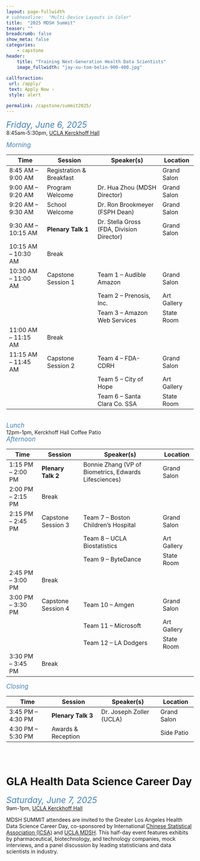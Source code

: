 ```yaml
---
layout: page-fullwidth
# subheadline:  "Multi-Device Layouts in Color"
title:  "2025 MDSH Summit"
teaser: ""
breadcrumb: false
show_meta: false
categories:
    - capstone
header:
    title: "Training Next-Generation Health Data Scientists"
    image_fullwidth: "jay-xu-tom-belin-900-400.jpg"
    
callforaction:
 url: /apply/
 text: Apply Now ›
 style: alert

permalink: /capstone/summit2025/
---
```


<span style="color:steelblue; font-size:160%; font-style:italic;">Friday, June 6, 2025</span>
<br> 8:45am-5:30pm, [UCLA Kerckhoff Hall](https://maps.app.goo.gl/QUWv6KmkV8N5xznU6)

<span style="color:steelblue; font-size:120%; font-style:italic;">Morning</span>

| Time               | Session              | Speaker(s)                               | Location     |
|--------------------|----------------------|-------------------------------------------|--------------|
| 8:45 AM – 9:00 AM  | Registration & Breakfast |                                           | Grand Salon  |
| 9:00 AM – 9:20 AM  | Program Welcome       | Dr. Hua Zhou (MDSH Director)              | Grand Salon  |
| 9:20 AM – 9:30 AM  | School Welcome        | Dr. Ron Brookmeyer (FSPH Dean)            | Grand Salon  |
| 9:30 AM – 10:15 AM | **Plenary Talk 1**    | Dr. Stella Gross (FDA, Division Director) | Grand Salon  |
| 10:15 AM – 10:30 AM| Break                 |                                           |              |
| 10:30 AM – 11:00 AM| Capstone Session 1    | Team 1 – Audible Amazon                   | Grand Salon  |
|                    |                       | Team 2 – Prenosis, Inc.                   | Art Gallery  |
|                    |                       | Team 3 – Amazon Web Services              | State Room   |
| 11:00 AM – 11:15 AM| Break                 |                                           |              |
| 11:15 AM – 11:45 AM| Capstone Session 2    | Team 4 – FDA-CDRH                         | Grand Salon  |
|                    |                       | Team 5 – City of Hope                     | Art Gallery  |
|                    |                       | Team 6 – Santa Clara Co. SSA              | State Room   |

<br>
<span style="color:steelblue; font-size:120%; font-style:italic;">Lunch</span>
<br> 12pm-1pm, Kerckhoff Hall Coffee Patio 

<br>
<span style="color:steelblue; font-size:120%; font-style:italic;">Afternoon</span>

| Time               | Session              | Speaker(s)                                        | Location     |
|--------------------|----------------------|---------------------------------------------------|--------------|
| 1:15 PM – 2:00 PM  | **Plenary Talk 2**   | Bonnie Zhang (VP of Biometrics, Edwards Lifesciences) | Grand Salon  |
| 2:00 PM – 2:15 PM  | Break                |                                                   |              |
| 2:15 PM – 2:45 PM  | Capstone Session 3   | Team 7 – Boston Children’s Hospital               | Grand Salon  |
|                    |                      | Team 8 – UCLA Biostatistics                       | Art Gallery  |
|                    |                      | Team 9 – ByteDance                                | State Room   |
| 2:45 PM – 3:00 PM  | Break                |                                                   |              |
| 3:00 PM – 3:30 PM  | Capstone Session 4   | Team 10 – Amgen                                   | Grand Salon  |
|                    |                      | Team 11 – Microsoft                               | Art Gallery  |
|                    |                      | Team 12 – LA Dodgers                              | State Room   |
| 3:30 PM – 3:45 PM  | Break                |                                                   |              |

<span style="color:steelblue; font-size:120%; font-style:italic;">Closing</span>

| Time               | Session           | Speaker(s)                   | Location    |
|--------------------|-------------------|------------------------------|-------------|
| 3:45 PM – 4:30 PM  | **Plenary Talk 3** | Dr. Joseph Zoller (UCLA)     | Grand Salon |
| 4:30 PM – 5:30 PM  | Awards & Reception |                              | Side Patio  |

<br>
<br>

# GLA Health Data Science Career Day

<span style="color:steelblue; font-size:160%; font-style:italic;">Saturday, June 7, 2025</span>
<br> 9am-1pm, [UCLA Kerckhoff Hall](https://maps.app.goo.gl/QUWv6KmkV8N5xznU6)  

MDSH SUMMIT attendees are invited to the Greater Los Angeles Health Data Science Career Day, co-sponsored by International [Chinese Statistical Association (ICSA)](https://www.icsa.org/) and [UCLA MDSH](https://mdsh.ucla.edu/). This half-day event features exhibits by pharmaceutical, biotechnology, and technology companies, mock interviews, and a panel discussion by leading statisticians and data scientists in industry. 
